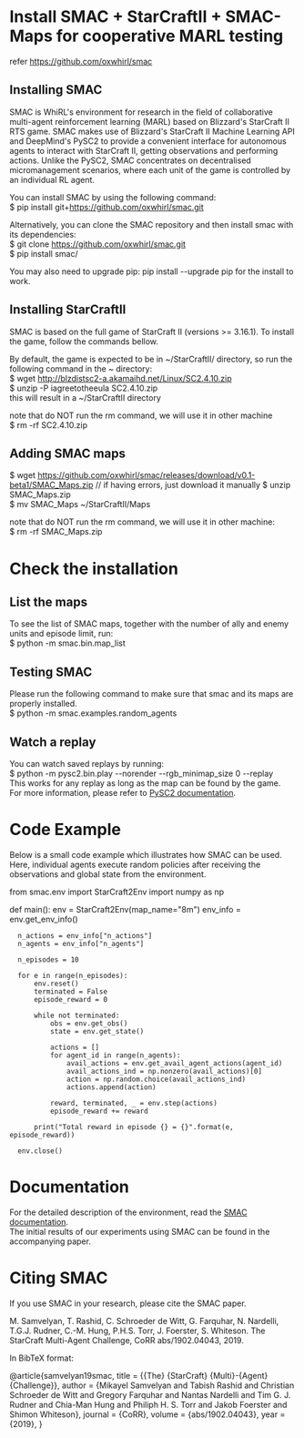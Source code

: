 # Install SMAC + StarCraftII + SMAC-Maps for cooperative MARL testing
refer https://github.com/oxwhirl/smac 

## Installing SMAC
SMAC is WhiRL's environment for research in the field of collaborative multi-agent reinforcement learning (MARL) based on Blizzard's StarCraft II RTS game. SMAC makes use of Blizzard's StarCraft II Machine Learning API and DeepMind's PySC2 to provide a convenient interface for autonomous agents to interact with StarCraft II, getting observations and performing actions. Unlike the PySC2, SMAC concentrates on decentralised micromanagement scenarios, where each unit of the game is controlled by an individual RL agent.   

You can install SMAC by using the following command:  
$ pip install git+https://github.com/oxwhirl/smac.git 

Alternatively, you can clone the SMAC repository and then install smac with its dependencies:  
$ git clone https://github.com/oxwhirl/smac.git  
$ pip install smac/  

You may also need to upgrade pip: pip install --upgrade pip for the install to work.  

## Installing StarCraftII
SMAC is based on the full game of StarCraft II (versions >= 3.16.1). To install the game, follow the commands bellow.  

By default, the game is expected to be in ~/StarCraftII/ directory, so run the following command in the ~ directory:  
$ wget http://blzdistsc2-a.akamaihd.net/Linux/SC2.4.10.zip  
$ unzip -P iagreetotheeula SC2.4.10.zip  
this will result in a ~/StarCraftII directory  

note that do NOT run the rm command, we will use it in other machine  
$ rm -rf SC2.4.10.zip  

## Adding SMAC maps
$ wget https://github.com/oxwhirl/smac/releases/download/v0.1-beta1/SMAC_Maps.zip   // if having errors, just download it manually 
$ unzip SMAC_Maps.zip  
$ mv SMAC_Maps ~/StarCraftII/Maps  

note that do NOT run the rm command, we will use it in other machine:  
$ rm -rf SMAC_Maps.zip  





# Check the installation

## List the maps
To see the list of SMAC maps, together with the number of ally and enemy units and episode limit, run:  
$ python -m smac.bin.map_list  

## Testing SMAC
Please run the following command to make sure that smac and its maps are properly installed.  
$ python -m smac.examples.random_agents  

## Watch a replay
You can watch saved replays by running:  
$ python -m pysc2.bin.play --norender --rgb_minimap_size 0 --replay <path-to-replay>  
This works for any replay as long as the map can be found by the game.  
For more information, please refer to [PySC2 documentation](https://github.com/deepmind/pysc2).  





# Code Example
Below is a small code example which illustrates how SMAC can be used. Here, individual agents execute random policies after receiving the observations and global state from the environment.  

  from smac.env import StarCraft2Env
  import numpy as np

  def main():
      env = StarCraft2Env(map_name="8m")
      env_info = env.get_env_info()

      n_actions = env_info["n_actions"]
      n_agents = env_info["n_agents"]

      n_episodes = 10

      for e in range(n_episodes):
          env.reset()
          terminated = False
          episode_reward = 0

          while not terminated:
              obs = env.get_obs()
              state = env.get_state()

              actions = []
              for agent_id in range(n_agents):
                  avail_actions = env.get_avail_agent_actions(agent_id)
                  avail_actions_ind = np.nonzero(avail_actions)[0]
                  action = np.random.choice(avail_actions_ind)
                  actions.append(action)

              reward, terminated, _ = env.step(actions)
              episode_reward += reward

          print("Total reward in episode {} = {}".format(e, episode_reward))

      env.close()





# Documentation
For the detailed description of the environment, read the [SMAC documentation](https://github.com/oxwhirl/smac/blob/master/docs/smac.md).  
The initial results of our experiments using SMAC can be found in the accompanying paper.  





# Citing SMAC
If you use SMAC in your research, please cite the SMAC paper.  

M. Samvelyan, T. Rashid, C. Schroeder de Witt, G. Farquhar, N. Nardelli, T.G.J. Rudner, C.-M. Hung, P.H.S. Torr, J. Foerster, S. Whiteson. The StarCraft Multi-Agent Challenge, CoRR abs/1902.04043, 2019.  

In BibTeX format:  

  @article{samvelyan19smac,
    title = {{The} {StarCraft} {Multi}-{Agent} {Challenge}},
    author = {Mikayel Samvelyan and Tabish Rashid and Christian Schroeder de Witt and Gregory Farquhar and Nantas Nardelli and Tim G. J. Rudner and Chia-Man Hung and Philiph H. S. Torr and Jakob Foerster and Shimon Whiteson},
    journal = {CoRR},
    volume = {abs/1902.04043},
    year = {2019},
  }
